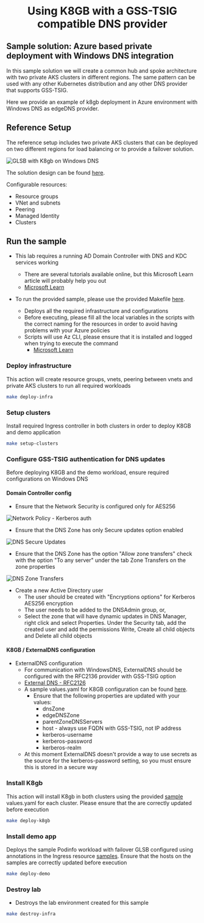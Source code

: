 <h1 align="center" style="margin-top: 0;">Using K8GB with a GSS-TSIG compatible DNS provider</h1>

## Sample solution: Azure based private deployment with Windows DNS integration

In this sample solution we will create a common hub and spoke architecture with two private AKS clusters in different regions. The same pattern can be used with any other Kubernetes distribution and any other DNS provider that supports GSS-TSIG.

Here we provide an example of k8gb deployment in Azure environment with Windows DNS as edgeDNS provider.

## Reference Setup

The reference setup includes two private AKS clusters that can be deployed on two different regions for load balancing or to provide a failover solution.

![GLSB with K8gb on Windows DNS](examples/windowsdns/images/k8gb_solution.png "GLSB with K8gb on Windows DNS")

The solution design can be found [here](https://github.com/k8gb-io/k8gb/tree/master/docs/examples/windowsdns/).

Configurable resources:

* Resource groups
* VNet and subnets
* Peering
* Managed Identity
* Clusters

## Run the sample

* This lab requires a running AD Domain Controller with DNS and KDC services working
    * There are several tutorials available online, but this Microsoft Learn article will probably help you out 
    * [Microsoft Learn](https://learn.microsoft.com/en-us/windows-server/identity/ad-ds/deploy/install-active-directory-domain-services--level-100- "Install Active Directory")

* To run the provided sample, please use the provided Makefile [here](https://github.com/k8gb-io/k8gb/tree/master/docs/examples/windowsdns/).
    * Deploys all the required infrastructure and configurations
    * Before executing, please fill all the local variables in the scripts with the correct naming for the resources in order to avoid having problems with your Azure policies
    * Scripts will use Az CLI, please ensure that it is installed and logged when trying to execute the command
        * [Microsoft Learn](https://learn.microsoft.com/en-us/cli/azure/install-azure-cli "Install Az CLI")

### Deploy infrastructure

This action will create resource groups, vnets, peering between vnets and private AKS clusters to run all required workloads

```sh
make deploy-infra
```

### Setup clusters

Install required Ingress controller in both clusters in order to deploy K8GB and demo application

```sh
make setup-clusters
```

### Configure GSS-TSIG authentication for DNS updates

Before deploying K8GB and the demo workload, ensure required configurations on Windows DNS

#### Domain Controller config

* Ensure that the Network Security is configured only for AES256

![Network Policy - Kerberos auth](examples/windowsdns/images/LocalSecuryPolicyNetworkKerberos.png "Network Policy - Kerberos auth")

* Ensure that the DNS Zone has only Secure updates option enabled

![DNS Secure Updates](examples/windowsdns/images/DNSSecureUpdates.png "DNS Secure Updates")

* Ensure that the DNS Zone has the option "Allow zone transfers" check with the option "To any server" under the tab Zone Transfers on the zone properties

![DNS Zone Transfers](examples/windowsdns/images/DNSZoneTransfers.png "DNS Zone Transfers")

* Create a new Active Directory user
    * The user should be created with "Encryptions options" for Kerberos AES256 encryption
    * The user needs to be added to the DNSAdmin group, or,
    * Select the zone that will have dynamic updates in DNS Manager, right click and select Properties. Under the Security tab, add the created user and add the permissions Write, Create all child objects and Delete all child objects

#### K8GB / ExternalDNS configuration

* ExternalDNS configuration
    * For communication with WindowsDNS, ExternalDNS should be configured with the RFC2136 provider with GSS-TSIG option
    * [External DNS - RFC2126](https://github.com/kubernetes-sigs/external-dns/blob/master/docs/tutorials/rfc2136.md "RFC2136 documentation")
    * A sample values.yaml for K8GB configuration can be found [here](https://github.com/k8gb-io/k8gb/tree/master/docs/examples/windowsdns/k8gb/).
        * Ensure that the following properties are updated with your values:
            * dnsZone
            * edgeDNSZone
            * parentZoneDNSServers
            * host - always use FQDN with GSS-TSIG, not IP address
            * kerberos-username
            * kerberos-password
            * kerberos-realm
    * At this moment ExternalDNS doesn't provide a way to use secrets as the source for the kerberos-password setting, so you must ensure this is stored in a secure way

### Install K8gb

This action will install K8gb in both clusters using the provided [sample](https://github.com/k8gb-io/k8gb/tree/master/docs/examples/windowsdns/k8gb/) values.yaml for each cluster. Please ensure that the are correctly updated before execution

```sh
make deploy-k8gb
```

### Install demo app

Deploys the sample Podinfo workload with failover GLSB configured using annotations in the Ingress resource [samples](https://github.com/k8gb-io/k8gb/tree/master/docs/examples/windowsdns/demo/).
Ensure that the hosts on the samples are correctly updated before execution

```sh
make deploy-demo
```

### Destroy lab

* Destroys the lab environment created for this sample

```sh
make destroy-infra
```
